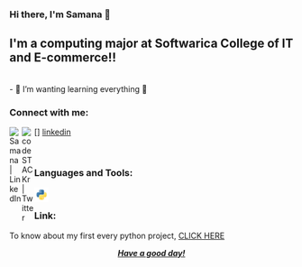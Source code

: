 ### Hi there, I'm Samana 👋

## I'm a computing major at Softwarica College of IT and E-commerce!!
<br />
- 🌱 I’m wanting learning everything 🤣

### Connect with me:
[<img align="left" alt="Samana | LinkedIn" width="22px" src="https://cdn.jsdelivr.net/npm/simple-icons@v3/icons/linkedin.svg" />] [linkedin]
[<img align="left" alt="codeSTACKr | Twitter" width="22px" src="https://cdn.jsdelivr.net/npm/simple-icons@v3/icons/twitter.svg" />][twitter]

<br />

### Languages and Tools:
<img align="left" alt="Terminal" width="26px" src="https://raw.githubusercontent.com/github/explore/80688e429a7d4ef2fca1e82350fe8e3517d3494d/topics/python/python.png" />

<br/>

### Link:

To know about my first every python project, [CLICK HERE](https://youtu.be/pVisSXJ5nl8)
<p align="center"><b><u><i> Have a good day! </i></u></b><p>

[linkedin]:https://www.linkedin.com/in/samana-shrestha-848278210/
[twitter]:https://twitter.com/SamanaShrestha5
